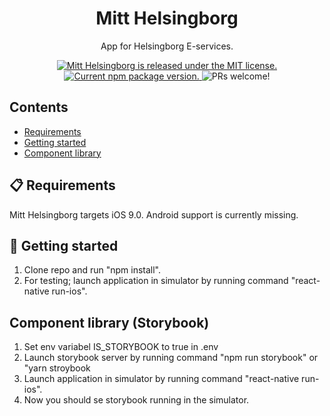 <h1 align="center">
    Mitt Helsingborg
</h1>

<p align="center">
  App for Helsingborg E-services.
</p>

<p align="center">
  <a href="https://github.com/helsingborg-stad/app-mitt-helsingborg/blob/develop/LICENSE">
    <img src="https://img.shields.io/badge/license-MIT-blue.svg" alt="Mitt Helsingborg is released under the MIT license." />
  </a>
  <a href="https://www.npmjs.org/package/react-native">
    <img src="https://badge.fury.io/js/react-native.svg" alt="Current npm package version." />
  </a>
  <img src="https://img.shields.io/badge/PRs-welcome-brightgreen.svg" alt="PRs welcome!" />
</p>

## Contents
- [Requirements](#-requirements)
- [Getting started](#-getting-started)
- [Component library](#-component-library)

## 📋 Requirements
Mitt Helsingborg targets iOS 9.0. Android support is currently missing.

## 🚀 Getting started
1) Clone repo and run "npm install".
2) For testing; launch application in simulator by running command "react-native run-ios".

## Component library (Storybook)
1) Set env variabel IS_STORYBOOK to true in .env
2) Launch storybook server by running command "npm run storybook" or "yarn stroybook
3) Launch application in simulator by running command "react-native run-ios".
4) Now you should se storybook running in the simulator.
